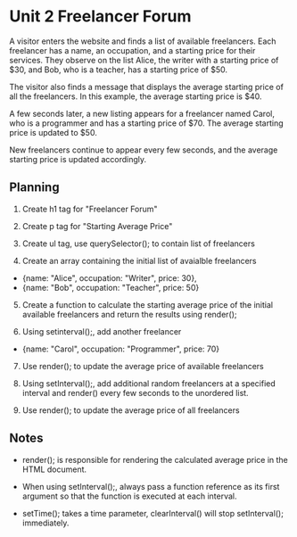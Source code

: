 # Unit 2 Freelancer Forum

A visitor enters the website and finds a list of available freelancers. Each freelancer has a name, an occupation, and a starting price for their services. They observe on the list Alice, the writer with a starting price of $30, and Bob, who is a teacher, has a starting price of $50.

The visitor also finds a message that displays the average starting price of all the freelancers. In this example, the average starting price is $40.

A few seconds later, a new listing appears for a freelancer named Carol, who is a programmer and has a starting price of $70. The average starting price is updated to $50.

New freelancers continue to appear every few seconds, and the average starting price is updated accordingly.

## Planning

1. Create h1 tag for "Freelancer Forum"

2. Create p tag for "Starting Average Price"

3. Create ul tag, use querySelector(); to contain list of freelancers

4. Create an array containing the initial list of avaialble freelancers
* {name: "Alice", occupation: "Writer", price: 30},
* {name: "Bob", occupation: "Teacher", price: 50}

5. Create a function to calculate the starting average price of the initial available freelancers and return the results using render();

6. Using setinterval();, add another freelancer
* {name: "Carol", occupation: "Programmer", price: 70}

7. Use render(); to update the average price of available freelancers

8. Using setInterval();, add additional random freelancers at a specified interval and render() every few seconds to the unordered list.

9. Use render(); to update the average price of all freelancers

## Notes

* render(); is responsible for rendering the calculated average price in the HTML document.

* When using setInterval();, always pass a function reference as its first argument so that the function is executed at each interval.
* setTime(); takes a time parameter, clearInterval() will stop setInterval(); immediately.


